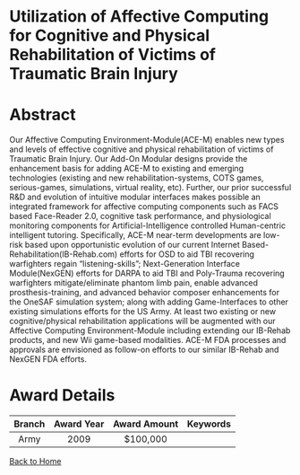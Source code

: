 
Utilization of Affective Computing for Cognitive and Physical Rehabilitation of Victims of Traumatic Brain Injury
=================================================================================================================

# Abstract


Our Affective Computing Environment-Module(ACE-M) enables new types and levels of effective cognitive and physical rehabilitation of victims of Traumatic Brain Injury.   Our Add-On Modular designs provide the enhancement basis for adding ACE-M to existing and emerging technologies (existing and new rehabilitation-systems, COTS games, serious-games, simulations, virtual reality, etc).   Further, our prior successful R&D and evolution of intuitive modular interfaces makes possible an integrated framework for affective computing components such as FACS based Face-Reader 2.0, cognitive task performance, and physiological monitoring components for Artificial-Intelligence controlled Human-centric intelligent tutoring.  Specifically, ACE-M near-term developments are low-risk based upon opportunistic evolution of our current Internet Based-Rehabilitation(IB-Rehab.com) efforts for OSD to aid TBI recovering warfighters regain “listening-skills”;  Next-Generation Interface Module(NexGEN) efforts for DARPA to aid TBI and Poly-Trauma recovering warfighters mitigate/eliminate phantom limb pain, enable advanced prosthesis-training, and advanced behavior composer enhancements for the OneSAF simulation system; along with adding Game-Interfaces to other existing simulations efforts for the US Army. At least two existing or new cognitive/physical rehabilitation applications will be augmented with our Affective Computing Environment-Module including extending our IB-Rehab products, and new Wii game-based modalities.  ACE-M FDA processes and approvals are envisioned as follow-on efforts to our similar IB-Rehab and NexGEN FDA efforts.  

# Award Details

|Branch|Award Year|Award Amount|Keywords|
| :---: | :---: | :---: | :---: |
|Army|2009|$100,000||
  
  


[Back to Home](https://github.com/chrischow/dod_sbir_awards#2295)
